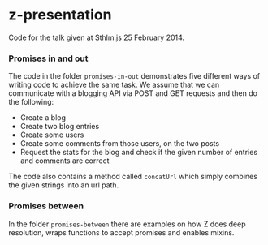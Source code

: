 # z-presentation

Code for the talk given at Sthlm.js 25 February 2014.



### Promises in and out

The code in the folder `promises-in-out` demonstrates five different ways of writing code to achieve the same task. We assume that we can communicate with a blogging API via POST and GET requests and then do the following:

- Create a blog
- Create two blog entries
- Create some users
- Create some comments from those users, on the two posts
- Request the stats for the blog and check if the given number of entries and comments are correct

The code also contains a method called `concatUrl` which simply combines the given strings into an url path.



### Promises between

In the folder `promises-between` there are examples on how Z does deep resolution, wraps functions to accept promises and enables mixins.
